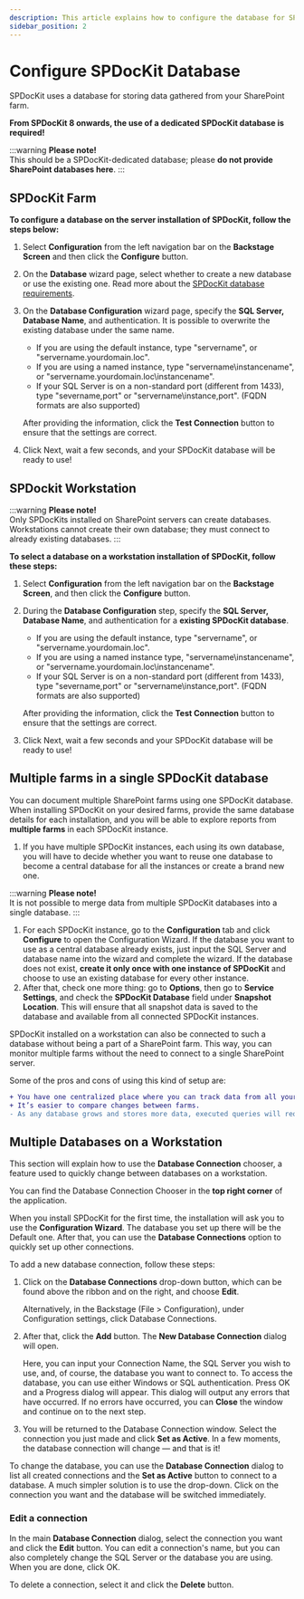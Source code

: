 ```yaml
---
description: This article explains how to configure the database for SPDocKit.
sidebar_position: 2
---
```


# Configure SPDocKit Database

SPDocKit uses a database for storing data gathered from your SharePoint farm.

**From SPDocKit 8 onwards, the use of a dedicated SPDocKit database is required!**

:::warning
**Please note!**  
This should be a SPDocKit-dedicated database; please **do not provide SharePoint databases here**.
:::

## SPDocKit Farm

**To configure a database on the server installation of SPDocKit, follow the steps below:**

1. Select **Configuration** from the left navigation bar on the **Backstage Screen** and then click the **Configure** button.
2. On the **Database** wizard page, select whether to create a new database or use the existing one. Read more about the [SPDocKit database requirements](../requirements/user-permissions-requirements.md).
3. On the **Database Configuration** wizard page, specify the **SQL Server, Database Name**, and authentication. It is possible to overwrite the existing database under the same name.

   * If you are using the default instance, type  "servername", or "servername.yourdomain.loc".
   * If you are using a named instance, type "servername\instancename", or "servername.yourdomain.loc\instancename".
   * If your SQL Server is on a non-standard port (different from 1433), type "severname,port" or "servername\instance,port". (FQDN formats are also supported)

   After providing the information, click the **Test Connection** button to ensure that the settings are correct.

4. Click Next, wait a few seconds, and your SPDocKit database will be ready to use!

## SPDockit Workstation

:::warning
**Please note!**  
Only SPDocKits installed on SharePoint servers can create databases. Workstations cannot create their own database; they must connect to already existing databases.
:::

**To select a database on a workstation installation of SPDocKit, follow these steps:**

1. Select **Configuration** from the left navigation bar on the **Backstage Screen**, and then click the **Configure** button.
2. During the **Database Configuration** step, specify the **SQL Server, Database Name**, and authentication for a **existing SPDocKit database**.

   * If you are using the default instance, type  "servername", or "servername.yourdomain.loc".
   * If you are using a named instance type, "servername\instancename", or "servername.yourdomain.loc\instancename".
   * If your SQL Server is on a non-standard port (different from 1433), type "severname,port" or "servername\instance,port". (FQDN formats are also supported)

   After providing the information, click the **Test Connection** button to ensure that the settings are correct.

3. Click Next, wait a few seconds and your SPDocKit database will be ready to use!

## Multiple farms in a single SPDocKit database

You can document multiple SharePoint farms using one SPDocKit database. When installing SPDocKit on your desired farms, provide the same database details for each installation, and you will be able to explore reports from **multiple farms** in each SPDocKit instance.

1. If you have multiple SPDocKit instances, each using its own database, you will have to decide whether you want to reuse one database to become a central database for all the instances or create a brand new one. 

:::warning
**Please note!**  
It is not possible to merge data from multiple SPDocKit databases into a single database.
:::

1. For each SPDocKit instance, go to the **Configuration** tab and click **Configure** to open the Configuration Wizard. If the database you want to use as a central database already exists, just input the SQL Server and database name into the wizard and complete the wizard. If the database does not exist, **create it only once with one instance of SPDocKit** and choose to use an existing database for every other instance.
2. After that, check one more thing: go to **Options**, then go to **Service Settings**, and check the **SPDocKit Database** field under **Snapshot Location**. This will ensure that all snapshot data is saved to the database and available from all connected SPDocKit instances.

SPDocKit installed on a workstation can also be connected to such a database without being a part of a SharePoint farm. This way, you can monitor multiple farms without the need to connect to a single SharePoint server.

Some of the pros and cons of using this kind of setup are:

```diff
+ You have one centralized place where you can track data from all your connected SharePoint farms.
+ It’s easier to compare changes between farms.
- As any database grows and stores more data, executed queries will require more time to execute. Generating reports might slow down a bit.
```

## Multiple Databases on a Workstation

This section will explain how to use the **Database Connection** chooser, a feature used to quickly change between databases on a workstation.

You can find the Database Connection Chooser in the **top right corner** of the application.

When you install SPDocKit for the first time, the installation will ask you to use the **Configuration Wizard**. The database you set up there will be the Default one. After that, you can use the **Database Connections** option to quickly set up other connections.

To add a new database connection, follow these steps:

1. Click on the **Database Connections** drop-down button, which can be found above the ribbon and on the right, and choose **Edit**.

   Alternatively, in the Backstage (File &gt; Configuration), under Configuration settings, click Database Connections.

2. After that, click the **Add** button. The **New Database Connection** dialog will open.

   Here, you can input your Connection Name, the SQL Server you wish to use, and, of course, the database you want to connect to. To access the database, you can use either Windows or SQL authentication. Press OK and a Progress dialog will appear. This dialog will output any errors that have occurred. If no errors have occurred, you can **Close** the window and continue on to the next step.

3. You will be returned to the Database Connection window. Select the connection you just made and click **Set as Active**. In a few moments, the database connection will change — and that is it!

To change the database, you can use the **Database Connection** dialog to list all created connections and the **Set as Active** button to connect to a database. A much simpler solution is to use the drop-down. Click on the connection you want and the database will be switched immediately.

### **Edit a connection**

In the main **Database Connection** dialog, select the connection you want and click the **Edit** button. You can edit a connection's name, but you can also completely change the SQL Server or the database you are using. When you are done, click OK.

To delete a connection, select it and click the **Delete** button.

